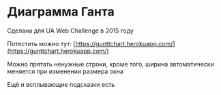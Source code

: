 # Диаграмма Ганта

Сделана для UA Web Challenge в 2015 году

Потестить можно тут: [https://gunttchart.herokuapp.com/](https://gunttchart.herokuapp.com/)

Можно прятать ненужные строки, кроме того, ширина автоматически меняется при изменении размера окна

Ещё и всплывающие подсказки есть